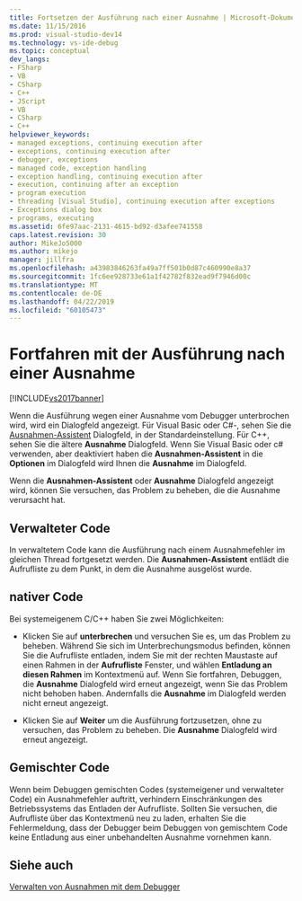 ```yaml
---
title: Fortsetzen der Ausführung nach einer Ausnahme | Microsoft-Dokumentation
ms.date: 11/15/2016
ms.prod: visual-studio-dev14
ms.technology: vs-ide-debug
ms.topic: conceptual
dev_langs:
- FSharp
- VB
- CSharp
- C++
- JScript
- VB
- CSharp
- C++
helpviewer_keywords:
- managed exceptions, continuing execution after
- exceptions, continuing execution after
- debugger, exceptions
- managed code, exception handling
- exception handling, continuing execution after
- execution, continuing after an exception
- program execution
- threading [Visual Studio], continuing execution after exceptions
- Exceptions dialog box
- programs, executing
ms.assetid: 6fe97aac-2131-4615-bd92-d3afee741558
caps.latest.revision: 30
author: MikeJo5000
ms.author: mikejo
manager: jillfra
ms.openlocfilehash: a43983846263fa49a7ff501b0d87c460990e8a37
ms.sourcegitcommit: 1fc6ee928733e61a1f42782f832ead9f7946d00c
ms.translationtype: MT
ms.contentlocale: de-DE
ms.lasthandoff: 04/22/2019
ms.locfileid: "60105473"
---
```

# <a name="continuing-execution-after-an-exception"></a>Fortfahren mit der Ausführung nach einer Ausnahme
[!INCLUDE[vs2017banner](../includes/vs2017banner.md)]

Wenn die Ausführung wegen einer Ausnahme vom Debugger unterbrochen wird, wird ein Dialogfeld angezeigt. Für Visual Basic oder C#-, sehen Sie die [Ausnahmen-Assistent](http://msdn.microsoft.com/library/992892ac-9d52-44cc-bf09-b44bfc5befeb) Dialogfeld, in der Standardeinstellung. Für C++, sehen Sie die ältere **Ausnahme** Dialogfeld. Wenn Sie Visual Basic oder c# verwenden, aber deaktiviert haben die **Ausnahmen-Assistent** in die **Optionen** im Dialogfeld wird Ihnen die **Ausnahme** im Dialogfeld.  
  
 Wenn die **Ausnahmen-Assistent** oder **Ausnahme** Dialogfeld angezeigt wird, können Sie versuchen, das Problem zu beheben, die die Ausnahme verursacht hat.  
  
## <a name="managed-code"></a>Verwalteter Code  
 In verwaltetem Code kann die Ausführung nach einem Ausnahmefehler im gleichen Thread fortgesetzt werden. Die **Ausnahmen-Assistent** entlädt die Aufrufliste zu dem Punkt, in dem die Ausnahme ausgelöst wurde.  
  
## <a name="native-code"></a>nativer Code  
 Bei systemeigenem C/C++ haben Sie zwei Möglichkeiten:  
  
- Klicken Sie auf **unterbrechen** und versuchen Sie es, um das Problem zu beheben. Während Sie sich im Unterbrechungsmodus befinden, können Sie die Aufrufliste entladen, indem Sie mit der rechten Maustaste auf einen Rahmen in der **Aufrufliste** Fenster, und wählen **Entladung an diesen Rahmen** im Kontextmenü auf. Wenn Sie fortfahren, Debuggen, die **Ausnahme** Dialogfeld wird erneut angezeigt, wenn Sie das Problem nicht behoben haben. Andernfalls die **Ausnahme** im Dialogfeld werden nicht erneut angezeigt.  
  
- Klicken Sie auf **Weiter** um die Ausführung fortzusetzen, ohne zu versuchen, das Problem zu beheben. Die **Ausnahme** Dialogfeld wird erneut angezeigt.  
  
## <a name="mixed-code"></a>Gemischter Code  
 Wenn beim Debuggen gemischten Codes (systemeigener und verwalteter Code) ein Ausnahmefehler auftritt, verhindern Einschränkungen des Betriebssystems das Entladen der Aufrufliste. Sollten Sie versuchen, die Aufrufliste über das Kontextmenü neu zu laden, erhalten Sie die Fehlermeldung, dass der Debugger beim Debuggen von gemischtem Code keine Entladung aus einer unbehandelten Ausnahme vornehmen kann.  
  
## <a name="see-also"></a>Siehe auch  
 [Verwalten von Ausnahmen mit dem Debugger](../debugger/managing-exceptions-with-the-debugger.md)
